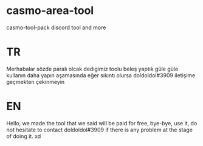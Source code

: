 # casmo-area-tool
casmo-tool-pack discord tool and more
# TR
Merhabalar sözde paralı olcak dedigimiz toolu beleş yaptık güle güle kullanın daha yapın aşamasında eğer sıkıntı olursa doldoldol#3909 iletişime geçmekten çekinmeyin
# EN
Hello, we made the tool that we said will be paid for free, bye-bye, use it, do not hesitate to contact doldoldol#3909 if there is any problem at the stage of doing it.
xd
